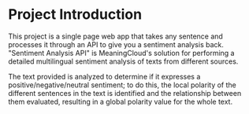 # Project Introduction

This project is a single page web app that takes any sentence and processes it through an API to give you a sentiment analysis back. "Sentiment Analysis API" is MeaningCloud's solution for performing a detailed multilingual sentiment analysis of texts from different sources.

The text provided is analyzed to determine if it expresses a positive/negative/neutral sentiment; to do this, the local polarity of the different sentences in the text is identified and the relationship between them evaluated, resulting in a global polarity value for the whole text.